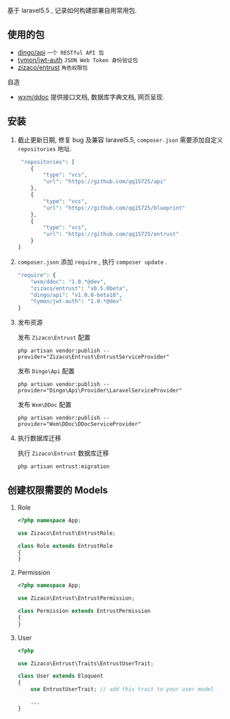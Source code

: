 基于 laravel5.5 , 记录如何构建部署自用常用包.

## 使用的包

- [dingo/api](https://github.com/dingo/api) `一个 RESTful API 包`
- [tymon/jwt-auth](https://github.com/tymondesigns/jwt-auth) `JSON Web Token 身份验证包`
- [zizaco/entrust](https://github.com/Zizaco/entrust) `角色权限包`

自造
    
- [wxm/ddoc](https://github.com/qq15725/ddoc) 提供接口文档, 数据库字典文档, 网页呈现.

## 安装

1. 截止更新日期, 修复 bug 及兼容 laravel5.5, `composer.json` 需要添加自定义 `repositories` 地址.

    ```php
     "repositories": [
        {
            "type": "vcs",
            "url": "https://github.com/qq15725/api"
        },
        {
            "type": "vcs",
            "url": "https://github.com/qq15725/blueprint"
        },
        {
            "type": "vcs",
            "url": "https://github.com/qq15725/entrust"
        }
    ]
    ```

2. `composer.json` 添加 `require` , 执行 `composer update` .
    
    ```php
    "require": {
        "wxm/ddoc": "1.0.*@dev",
        "zizaco/entrust": "v0.5.0beta",
        "dingo/api": "v1.0.0-beta10",
        "tymon/jwt-auth": "1.0.*@dev"
    }
    ```
    
3. 发布资源

    发布 `Zizaco\Entrust` 配置
    ```shell
    php artisan vendor:publish --provider="Zizaco\Entrust\EntrustServiceProvider"
    ```

    发布 `Dingo\Api` 配置
    ```shell
    php artisan vendor:publish --provider="Dingo\Api\Provider\LaravelServiceProvider"
    ```

    发布 `Wxm\DDoc` 配置
    ```shell
    php artisan vendor:publish --provider="Wxm\DDoc\DDocServiceProvider"
    ```
    
4. 执行数据库迁移

    执行 `Zizaco\Entrust` 数据库迁移
    ```shell
    php artisan entrust:migration
    ```
    
## 创建权限需要的 Models

1. Role

    ```php
    <?php namespace App;
    
    use Zizaco\Entrust\EntrustRole;
    
    class Role extends EntrustRole
    {
    }
    ```
    
1. Permission
    
    ```php
    <?php namespace App;
    
    use Zizaco\Entrust\EntrustPermission;
    
    class Permission extends EntrustPermission
    {
    }
    ```
    
2. User

    ```php
    <?php
    
    use Zizaco\Entrust\Traits\EntrustUserTrait;
    
    class User extends Eloquent
    {
        use EntrustUserTrait; // add this trait to your user model
    
        ...
    }
    ```